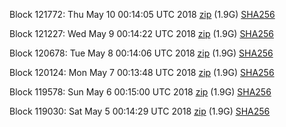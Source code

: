Block 121772: Thu May 10 00:14:05 UTC 2018 [zip](https://dash-bootstrap.ams3.digitaloceanspaces.com/testnet/2018-05-10/bootstrap.dat.zip) (1.9G) [SHA256](https://dash-bootstrap.ams3.digitaloceanspaces.com/testnet/2018-05-10/sha256.txt)

Block 121227: Wed May  9 00:14:22 UTC 2018 [zip](https://dash-bootstrap.ams3.digitaloceanspaces.com/testnet/2018-05-09/bootstrap.dat.zip) (1.9G) [SHA256](https://dash-bootstrap.ams3.digitaloceanspaces.com/testnet/2018-05-09/sha256.txt)

Block 120678: Tue May  8 00:14:06 UTC 2018 [zip](https://dash-bootstrap.ams3.digitaloceanspaces.com/testnet/2018-05-08/bootstrap.dat.zip) (1.9G) [SHA256](https://dash-bootstrap.ams3.digitaloceanspaces.com/testnet/2018-05-08/sha256.txt)

Block 120124: Mon May  7 00:13:48 UTC 2018 [zip](https://dash-bootstrap.ams3.digitaloceanspaces.com/testnet/2018-05-07/bootstrap.dat.zip) (1.9G) [SHA256](https://dash-bootstrap.ams3.digitaloceanspaces.com/testnet/2018-05-07/sha256.txt)

Block 119578: Sun May  6 00:15:00 UTC 2018 [zip](https://dash-bootstrap.ams3.digitaloceanspaces.com/testnet/2018-05-06/bootstrap.dat.zip) (1.9G) [SHA256](https://dash-bootstrap.ams3.digitaloceanspaces.com/testnet/2018-05-06/sha256.txt)

Block 119030: Sat May  5 00:14:29 UTC 2018 [zip](https://dash-bootstrap.ams3.digitaloceanspaces.com/testnet/2018-05-05/bootstrap.dat.zip) (1.9G) [SHA256](https://dash-bootstrap.ams3.digitaloceanspaces.com/testnet/2018-05-05/sha256.txt)
